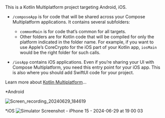 

This is a Kotlin Multiplatform project targeting Android, iOS.

* `/composeApp` is for code that will be shared across your Compose Multiplatform applications.
  It contains several subfolders:
  - `commonMain` is for code that’s common for all targets.
  - Other folders are for Kotlin code that will be compiled for only the platform indicated in the folder name.
    For example, if you want to use Apple’s CoreCrypto for the iOS part of your Kotlin app,
    `iosMain` would be the right folder for such calls.

* `/iosApp` contains iOS applications. Even if you’re sharing your UI with Compose Multiplatform, 
  you need this entry point for your iOS app. This is also where you should add SwiftUI code for your project.


Learn more about [Kotlin Multiplatform](https://www.jetbrains.com/help/kotlin-multiplatform-dev/get-started.html)…

*Android

![Screen_recording_20240629_184619](https://github.com/lng8212/CurrencyApp/assets/69128515/820cadf1-d036-457c-9758-93ad5cca1d11)


*iOS 
![Simulator Screenshot - iPhone 15 - 2024-06-29 at 19 00 03](https://github.com/lng8212/CurrencyApp/assets/69128515/a5836ae6-a480-4771-a68c-21e26a1ce0f9)

